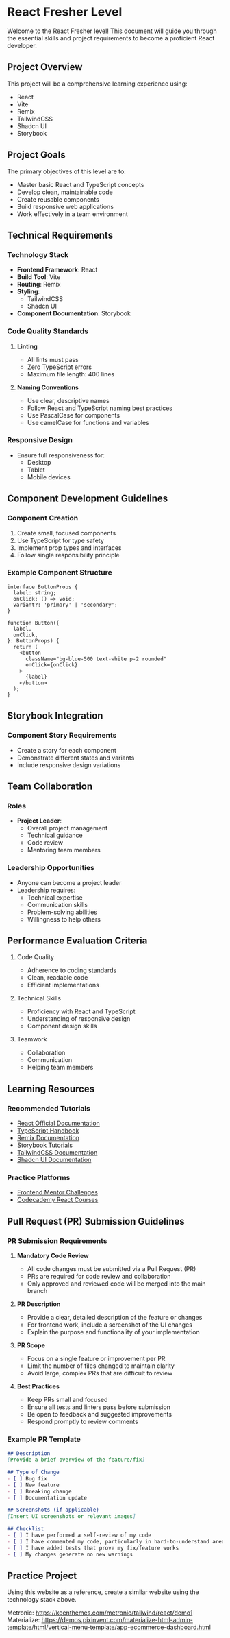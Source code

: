 # React Fresher Level

Welcome to the React Fresher level! This document will guide you through the essential skills and project requirements to become a proficient React developer.

## Project Overview

This project will be a comprehensive learning experience using:
- React
- Vite
- Remix
- TailwindCSS
- Shadcn UI
- Storybook

## Project Goals

The primary objectives of this level are to:
- Master basic React and TypeScript concepts
- Develop clean, maintainable code
- Create reusable components
- Build responsive web applications
- Work effectively in a team environment

## Technical Requirements

### Technology Stack
- **Frontend Framework**: React
- **Build Tool**: Vite
- **Routing**: Remix
- **Styling**: 
  - TailwindCSS
  - Shadcn UI
- **Component Documentation**: Storybook

### Code Quality Standards
1. **Linting**
   - All lints must pass
   - Zero TypeScript errors
   - Maximum file length: 400 lines

2. **Naming Conventions**
   - Use clear, descriptive names
   - Follow React and TypeScript naming best practices
   - Use PascalCase for components
   - Use camelCase for functions and variables

### Responsive Design
- Ensure full responsiveness for:
  - Desktop
  - Tablet
  - Mobile devices

## Component Development Guidelines

### Component Creation
1. Create small, focused components
2. Use TypeScript for type safety
3. Implement prop types and interfaces
4. Follow single responsibility principle

### Example Component Structure
```tsx
interface ButtonProps {
  label: string;
  onClick: () => void;
  variant?: 'primary' | 'secondary';
}

function Button({ 
  label, 
  onClick, 
}: ButtonProps) {
  return (
    <button 
      className="bg-blue-500 text-white p-2 rounded"
      onClick={onClick}
    >
      {label}
    </button>
  );
}
```

## Storybook Integration

### Component Story Requirements
- Create a story for each component
- Demonstrate different states and variants
- Include responsive design variations

## Team Collaboration

### Roles
- **Project Leader**: 
  - Overall project management
  - Technical guidance
  - Code review
  - Mentoring team members

### Leadership Opportunities
- Anyone can become a project leader
- Leadership requires:
  - Technical expertise
  - Communication skills
  - Problem-solving abilities
  - Willingness to help others

## Performance Evaluation Criteria

1. Code Quality
   - Adherence to coding standards
   - Clean, readable code
   - Efficient implementations

2. Technical Skills
   - Proficiency with React and TypeScript
   - Understanding of responsive design
   - Component design skills

3. Teamwork
   - Collaboration
   - Communication
   - Helping team members

## Learning Resources

### Recommended Tutorials
- [React Official Documentation](https://react.dev)
- [TypeScript Handbook](https://www.typescriptlang.org/docs/)
- [Remix Documentation](https://remix.run/docs)
- [Storybook Tutorials](https://storybook.js.org/tutorials/)
- [TailwindCSS Documentation](https://tailwindcss.com/docs)
- [Shadcn UI Documentation](https://ui.shadcn.com/docs)

### Practice Platforms
- [Frontend Mentor Challenges](https://www.frontendmentor.io/)
- [Codecademy React Courses](https://www.codecademy.com/learn/react-101)



## Pull Request (PR) Submission Guidelines

### PR Submission Requirements
1. **Mandatory Code Review**
   - All code changes must be submitted via a Pull Request (PR)
   - PRs are required for code review and collaboration
   - Only approved and reviewed code will be merged into the main branch

2. **PR Description**
   - Provide a clear, detailed description of the feature or changes
   - For frontend work, include a screenshot of the UI changes
   - Explain the purpose and functionality of your implementation

3. **PR Scope**
   - Focus on a single feature or improvement per PR
   - Limit the number of files changed to maintain clarity
   - Avoid large, complex PRs that are difficult to review

4. **Best Practices**
   - Keep PRs small and focused
   - Ensure all tests and linters pass before submission
   - Be open to feedback and suggested improvements
   - Respond promptly to review comments

### Example PR Template
```markdown
## Description
[Provide a brief overview of the feature/fix]

## Type of Change
- [ ] Bug fix
- [ ] New feature
- [ ] Breaking change
- [ ] Documentation update

## Screenshots (if applicable)
[Insert UI screenshots or relevant images]

## Checklist
- [ ] I have performed a self-review of my code
- [ ] I have commented my code, particularly in hard-to-understand areas
- [ ] I have added tests that prove my fix/feature works
- [ ] My changes generate no new warnings
```

## Practice Project

Using this website as a reference, create a similar website using the technology stack above.

Metronic: https://keenthemes.com/metronic/tailwind/react/demo1
Materialize: https://demos.pixinvent.com/materialize-html-admin-template/html/vertical-menu-template/app-ecommerce-dashboard.html



